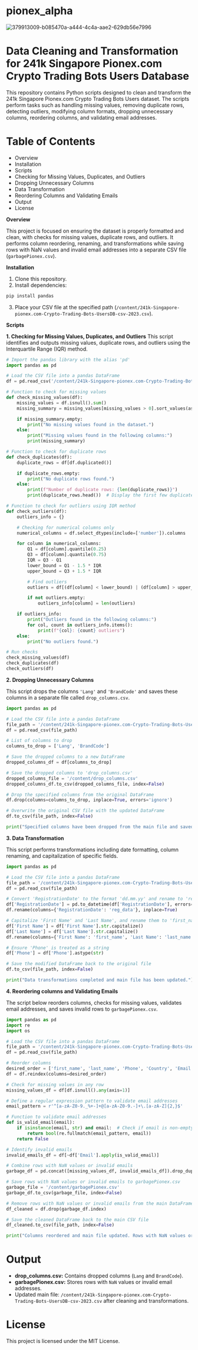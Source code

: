 # pionex_alpha
![379913009-b085470a-a444-4c4a-aae2-629db56e7996](https://github.com/user-attachments/assets/3f1675d3-5437-46db-ba3f-5b98db5b2a07)

# Data Cleaning and Transformation for 241k Singapore Pionex.com Crypto Trading Bots Users Database
This repository contains Python scripts designed to clean and transform the 241k Singapore Pionex.com Crypto Trading Bots Users dataset. The scripts perform tasks such as handling missing values, removing duplicate rows, detecting outliers, modifying column formats, dropping unnecessary columns, reordering columns, and validating email addresses.

 # **Table of Contents**
 * Overview
 * Installation
 * Scripts
 * Checking for Missing Values, Duplicates, and Outliers
 * Dropping Unnecessary Columns
 * Data Transformation
 * Reordering Columns and Validating Emails
 * Output
 * License
   
**Overview**

This project is focused on ensuring the dataset is properly formatted and clean, with checks for missing values, duplicate rows, and outliers. It performs column reordering, renaming, and transformations while saving rows with NaN values and invalid email addresses into a separate CSV file (``garbagePionex.csv``).

**Installation**

1. Clone this repository.
2. Install dependencies:
   <!-- Python block -->

```python
pip install pandas

```
3. Place your CSV file at the specified path (``/content/241k-Singapore-pionex.com-Crypto-Trading-Bots-UsersDB-csv-2023.csv``).

 **Scripts**
 
**1. Checking for Missing Values, Duplicates, and Outliers**
This script identifies and outputs missing values, duplicate rows, and outliers using the Interquartile Range (IQR) method.
<!-- Python block -->

```python
# Import the pandas library with the alias 'pd'
import pandas as pd

# Load the CSV file into a pandas DataFrame
df = pd.read_csv('/content/241k-Singapore-pionex.com-Crypto-Trading-Bots-UsersDB-csv-2023.csv')

# Function to check for missing values
def check_missing_values(df):
    missing_values = df.isnull().sum()
    missing_summary = missing_values[missing_values > 0].sort_values(ascending=False)

    if missing_summary.empty:
        print("No missing values found in the dataset.")
    else:
        print("Missing values found in the following columns:")
        print(missing_summary)

# Function to check for duplicate rows
def check_duplicates(df):
    duplicate_rows = df[df.duplicated()]

    if duplicate_rows.empty:
        print("No duplicate rows found.")
    else:
        print(f"Number of duplicate rows: {len(duplicate_rows)}")
        print(duplicate_rows.head())  # Display the first few duplicate rows

# Function to check for outliers using IQR method
def check_outliers(df):
    outliers_info = {}

    # Checking for numerical columns only
    numerical_columns = df.select_dtypes(include=['number']).columns

    for column in numerical_columns:
        Q1 = df[column].quantile(0.25)
        Q3 = df[column].quantile(0.75)
        IQR = Q3 - Q1
        lower_bound = Q1 - 1.5 * IQR
        upper_bound = Q3 + 1.5 * IQR

        # Find outliers
        outliers = df[(df[column] < lower_bound) | (df[column] > upper_bound)]

        if not outliers.empty:
            outliers_info[column] = len(outliers)

    if outliers_info:
        print("Outliers found in the following columns:")
        for col, count in outliers_info.items():
            print(f"{col}: {count} outliers")
    else:
        print("No outliers found.")

# Run checks
check_missing_values(df)
check_duplicates(df)
check_outliers(df)


```
**2. Dropping Unnecessary Columns**

This script drops the columns `'Lang'` and `'BrandCode'` and saves these columns in a separate file called `drop_columns.csv`.
<!-- Python block -->

```python
import pandas as pd

# Load the CSV file into a pandas DataFrame
file_path = '/content/241k-Singapore-pionex.com-Crypto-Trading-Bots-UsersDB-csv-2023.csv'
df = pd.read_csv(file_path)

# List of columns to drop
columns_to_drop = ['Lang', 'BrandCode']

# Save the dropped columns to a new DataFrame
dropped_columns_df = df[columns_to_drop]

# Save the dropped columns to 'drop_columns.csv'
dropped_columns_file = '/content/drop_columns.csv'
dropped_columns_df.to_csv(dropped_columns_file, index=False)

# Drop the specified columns from the original DataFrame
df.drop(columns=columns_to_drop, inplace=True, errors='ignore')

# Overwrite the original CSV file with the updated DataFrame
df.to_csv(file_path, index=False)

print("Specified columns have been dropped from the main file and saved to 'drop_columns.csv'. The main file has been updated.")

```
**3. Data Transformation**

This script performs transformations including date formatting, column renaming, and capitalization of specific fields.
   <!-- Python block -->

```python
import pandas as pd

# Load the CSV file into a pandas DataFrame
file_path = '/content/241k-Singapore-pionex.com-Crypto-Trading-Bots-UsersDB-csv-2023.csv'
df = pd.read_csv(file_path)

# Convert 'RegistrationDate' to the format 'dd.mm.yy' and rename to 'reg_data'
df['RegistrationDate'] = pd.to_datetime(df['RegistrationDate'], errors='coerce').dt.strftime('%d.%m.%y')
df.rename(columns={'RegistrationDate': 'reg_data'}, inplace=True)

# Capitalize 'First Name' and 'Last Name', and rename them to 'first_name' and 'last_name'
df['First Name'] = df['First Name'].str.capitalize()
df['Last Name'] = df['Last Name'].str.capitalize()
df.rename(columns={'First Name': 'first_name', 'Last Name': 'last_name'}, inplace=True)

# Ensure 'Phone' is treated as a string
df['Phone'] = df['Phone'].astype(str)

# Save the modified DataFrame back to the original file
df.to_csv(file_path, index=False)

print("Data transformations completed and main file has been updated.")

```
**4. Reordering columns and Validating Emails**

The script below reorders columns, checks for missing values, validates email addresses, and saves invalid rows to ``garbagePionex.csv``.
<!-- Python block -->

```python
import pandas as pd
import re
import os

# Load the CSV file into a pandas DataFrame
file_path = '/content/241k-Singapore-pionex.com-Crypto-Trading-Bots-UsersDB-csv-2023.csv'
df = pd.read_csv(file_path)

# Reorder columns
desired_order = ['first_name', 'last_name', 'Phone', 'Country', 'Email', 'reg_data']
df = df.reindex(columns=desired_order)

# Check for missing values in any row
missing_values_df = df[df.isnull().any(axis=1)]

# Define a regular expression pattern to validate email addresses
email_pattern = r'^[a-zA-Z0-9._%+-]+@[a-zA-Z0-9.-]+\.[a-zA-Z]{2,}$'

# Function to validate email addresses
def is_valid_email(email):
    if isinstance(email, str) and email:  # Check if email is non-empty string
        return bool(re.fullmatch(email_pattern, email))
    return False

# Identify invalid emails
invalid_emails_df = df[~df['Email'].apply(is_valid_email)]

# Combine rows with NaN values or invalid emails
garbage_df = pd.concat([missing_values_df, invalid_emails_df]).drop_duplicates()

# Save rows with NaN values or invalid emails to garbagePionex.csv
garbage_file = '/content/garbagePionex.csv'
garbage_df.to_csv(garbage_file, index=False)

# Remove rows with NaN values or invalid emails from the main DataFrame
df_cleaned = df.drop(garbage_df.index)

# Save the cleaned DataFrame back to the main CSV file
df_cleaned.to_csv(file_path, index=False)

print("Columns reordered and main file updated. Rows with NaN values or invalid emails saved to garbagePionex.csv.")

```
# Output
* **drop_columns.csv:** Contains dropped columns (`Lang` and `BrandCode`).
* **garbagePionex.csv:** Stores rows with `NaN` values or invalid email addresses.
* Updated main file: `/content/241k-Singapore-pionex.com-Crypto-Trading-Bots-UsersDB-csv-2023.csv` after cleaning and transformations.

# License

This project is licensed under the MIT License.
